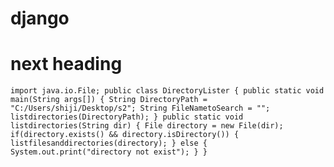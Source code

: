 # django
# next heading
`import java.io.File;
public class DirectoryLister
{
    public static void main(String args[])
    {
        String DirectoryPath = "C:/Users/shiji/Desktop/s2";
        String FileNametoSearch = "";
        listdirectories(DirectoryPath);
    }
    public static void listdirectories(String dir)
    {
        File directory = new File(dir);
        if(directory.exists() && directory.isDirectory())
        {
            listfilesanddirectories(directory);
        }
        else
        {
            System.out.print("directory not exist");
        }
    }`
